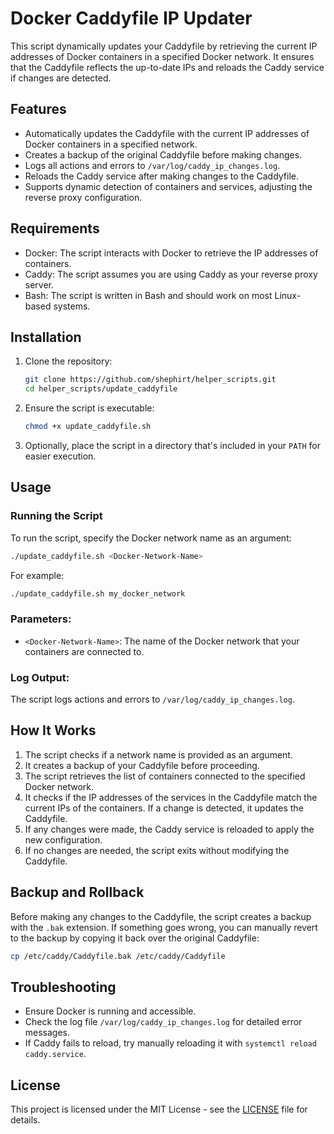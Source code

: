 # Docker Caddyfile IP Updater

This script dynamically updates your Caddyfile by retrieving the current IP addresses of Docker containers in a specified Docker network. It ensures that the Caddyfile reflects the up-to-date IPs and reloads the Caddy service if changes are detected.

## Features
- Automatically updates the Caddyfile with the current IP addresses of Docker containers in a specified network.
- Creates a backup of the original Caddyfile before making changes.
- Logs all actions and errors to `/var/log/caddy_ip_changes.log`.
- Reloads the Caddy service after making changes to the Caddyfile.
- Supports dynamic detection of containers and services, adjusting the reverse proxy configuration.

## Requirements
- Docker: The script interacts with Docker to retrieve the IP addresses of containers.
- Caddy: The script assumes you are using Caddy as your reverse proxy server.
- Bash: The script is written in Bash and should work on most Linux-based systems.

## Installation
1. Clone the repository:
    ```bash
    git clone https://github.com/shephirt/helper_scripts.git
    cd helper_scripts/update_caddyfile
    ```

2. Ensure the script is executable:
    ```bash
    chmod +x update_caddyfile.sh
    ```

3. Optionally, place the script in a directory that's included in your `PATH` for easier execution.

## Usage

### Running the Script
To run the script, specify the Docker network name as an argument:
```bash
./update_caddyfile.sh <Docker-Network-Name>
```
For example:
```bash
./update_caddyfile.sh my_docker_network
```

### Parameters:
- `<Docker-Network-Name>`: The name of the Docker network that your containers are connected to.

### Log Output:
The script logs actions and errors to `/var/log/caddy_ip_changes.log`.

## How It Works
1. The script checks if a network name is provided as an argument.
2. It creates a backup of your Caddyfile before proceeding.
3. The script retrieves the list of containers connected to the specified Docker network.
4. It checks if the IP addresses of the services in the Caddyfile match the current IPs of the containers. If a change is detected, it updates the Caddyfile.
5. If any changes were made, the Caddy service is reloaded to apply the new configuration.
6. If no changes are needed, the script exits without modifying the Caddyfile.

## Backup and Rollback
Before making any changes to the Caddyfile, the script creates a backup with the `.bak` extension. If something goes wrong, you can manually revert to the backup by copying it back over the original Caddyfile:
```bash
cp /etc/caddy/Caddyfile.bak /etc/caddy/Caddyfile
```

## Troubleshooting
- Ensure Docker is running and accessible.
- Check the log file `/var/log/caddy_ip_changes.log` for detailed error messages.
- If Caddy fails to reload, try manually reloading it with `systemctl reload caddy.service`.

## License
This project is licensed under the MIT License - see the [LICENSE](LICENSE) file for details.

